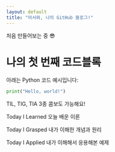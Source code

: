 ```yaml
---
layout: default
title: "어서와, 나의 GitHub 블로그!"
---
```



처음 만들어보는 중 😎

# 나의 첫 번째 코드블록

아래는 Python 코드 예시입니다:

```python
print("Hello, world!")
```
TIL, TIG, TIA 3종 콤보도 가능해요!

Today I Learned
오늘 배운 이론

Today I Grasped
내가 이해한 개념과 원리

Today I Applied
내가 이해해서 응용해본 예제
